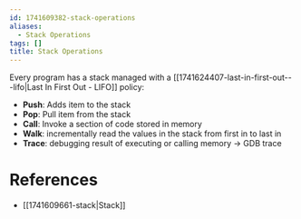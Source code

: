 ```yaml
---
id: 1741609382-stack-operations
aliases:
  - Stack Operations
tags: []
title: Stack Operations
---
```


Every program has a stack managed with a [[1741624407-last-in-first-out---lifo|Last In First Out - LIFO]] policy:
 - **Push**: Adds item to the stack 
 - **Pop**: Pull item from the stack 
 - **Call**: Invoke a section of code stored in memory
 - **Walk**: incrementally read the values in the stack from first in to last in
 - **Trace**: debugging result of executing or calling memory -> GDB trace 

# References
- [[1741609661-stack|Stack]]

